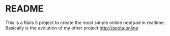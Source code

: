 # README

This is a Rails 5 project to create the most simple online notepad in realtime.
Basically is the evolution of my other project http://anota.online